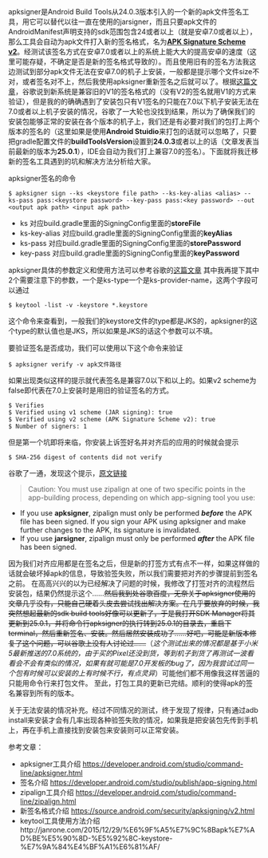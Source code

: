 apksigner是Android Build Tools从24.0.3版本引入的一个新的apk文件签名工具，用它可以替代以往一直在使用的jarsigner，而且只要apk文件的AndroidManifest声明支持的sdk范围包含24或者以上（就是安卓7.0或者以上），那么工具会自动为apk文件打入新的签名格式，名为[**APK Signature Scheme v2**](https://source.android.com/security/apksigning/v2.html)。经测试该签名方式在安卓7.0或者以上的系统上能大大的提高安卓的速度（这里可能存疑，不确定是否是新的签名格式导致的）。而且使用旧有的签名方法我这边测试到部分apk文件无法在安卓7.0的机子上安装，一般都是提示哪个文件size不对，或者签名对不上，然后我使用apksigner重新签名之后就可以了。根据[这篇文章](https://source.android.com/security/apksigning/v2.html)，谷歌说到新系统是兼容旧的V1的签名格式的（没有V2的签名就用V1的方式来验证），但是我的的确确遇到了安装包只有V1签名的只能在7.0以下机子安装无法在7.0或者以上机子安装的情况，谷歌了一大轮也没找到结果，所以为了确保我们的安装包能够正常的安装在各个版本的机子上，我们还是有必要对我们的包打上两个版本的签名的（这里如果是使用**Android Stuidio**来打包的话就可以忽略了，只要把gradle配置文件的**buildToolsVersion**设置到**24.0.3**或者以上的话（文章发表当前最新的版本为**25.0.1**），IDE会自动为我们打上兼容7.0的签名）。下面就将我迁移新的签名工具遇到的坑和解决方法分析给大家。

apksigner签名的命令
```shell
$ apksigner sign --ks <keystore file path> --ks-key-alias <alias> --ks-pass pass:<keystore password> --key-pass pass:<key password> --out <output apk path> <input apk path>
```
* ks 对应build.gradle里面的SigningConfig里面的**storeFile**
* ks-key-alias 对应build.gradle里面的SigningConfig里面的**keyAlias**
* ks-pass 对应build.gradle里面的SigningConfig里面的**storePassword**
* key-pass 对应build.gradle里面的SigningConfig里面的**keyPassword**

apksigner具体的参数定义和使用方法可以参考谷歌的[这篇文章](https://developer.android.com/studio/command-line/apksigner.html)
其中我再提下其中2个需要注意下的参数，一个是ks-type一个是ks-provider-name，这两个字段可以通过
```shell
$ keytool -list -v -keystore *.keystore
```
这个命令来查看到，一般我们的keystore文件的type都是JKS的，apksigner的这个type的默认值也是JKS，所以如果是JKS的话这个参数可以不填。

要验证签名是否成功，我们可以使用以下这个命令来验证
```shell
$ apksigner verify -v apk文件路径
```
如果出现类似这样的提示就代表签名是兼容7.0以下和以上的。如果v2 scheme为false即代表在7.0上安装时是用旧的验证签名的方式。
```shell
$ Verifies
$ Verified using v1 scheme (JAR signing): true
$ Verified using v2 scheme (APK Signature Scheme v2): true
$ Number of signers: 1
```
但是第一个坑即将来临，你安装上诉签好名并对齐后的应用的时候就会提示
```shell
$ SHA-256 digest of contents did not verify
```
谷歌了一通，发现这个提示，[原文链接](https://developer.android.com/studio/command-line/zipalign.html)
>Caution: You must use zipalign at one of two specific points in the app-building process, depending on which app-signing tool you use:
* If you use **apksigner**, zipalign must only be performed ***before*** the APK file has been signed. If you sign your APK using apksigner and make further changes to the APK, its signature is invalidated.
* If you use **jarsigner**, zipalign must only be performed ***after*** the APK file has been signed.

因为我们对齐应用都是在签名之后，但是新的打签方式有点不一样，如果这样做的话就会破坏掉apk的信息，导致验签失败，所以我们需要把对齐的步骤提前到签名之前。
在高高兴兴的以为已经解决了问题的时候，我修改了打签对齐的流程然后安装包，结果仍然提示这个……~~然后我到处谷歌百度，无奈关于apksigner使用的文章几乎没有，只能自己硬着头皮去尝试找出解决方案。在几乎要放弃的时候，我突然想起最新的sdk build tools好像可以更新了，于是我打开SDK Manager将其更新到25.0.1，并将命令行apksigner的执行转到25.0.1的目录去，重启下terminal，然后重新签名、安装。然后居然安装成功了……好吧，可能是新版本修复了这个问题，可以谷歌上没有人讨论过……~~（*这个测试出来的情况都是基于小米5最新推送的7.0系统的，由于买的Pixel还没到货，等到机子到货了再测试一波看看会不会有类似的情况，如果有就可能是7.0开发板的bug了，因为我尝试过同一个包有时候可以安装的上有时候不行，有点灵异*）可能他们都不用像我这样苦逼的只能用命令行来打包文件。
至此，打包工具的更新已完结。顺利的使得apk的签名兼容到所有的版本。

关于无法安装的情况补充。经过不同情况的测试，终于发现了规律，只有通过adb install来安装才会有几率出现各种验签失败的情况，如果我是把安装包先传到手机上，再在手机上直接找到安装包来安装则可以正常安装。

参考文章：
* apksigner工具介绍 https://developer.android.com/studio/command-line/apksigner.html
* 签名介绍 https://developer.android.com/studio/publish/app-signing.html
* zipalign工具介绍 https://developer.android.com/studio/command-line/zipalign.html
* 新签名格式介绍 https://source.android.com/security/apksigning/v2.html
* keytool工具使用方法介绍http://janrone.com/2015/12/29/%E6%9F%A5%E7%9C%8Bapk%E7%AD%BE%E5%90%8D-%E5%92%8C-keystore-%E7%9A%84%E4%BF%A1%E6%81%AF/
